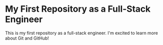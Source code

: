 # My First Repository as a Full-Stack Engineer

This is my first repository as a full-stack engineer. I'm excited to learn more about Git and GitHub!

